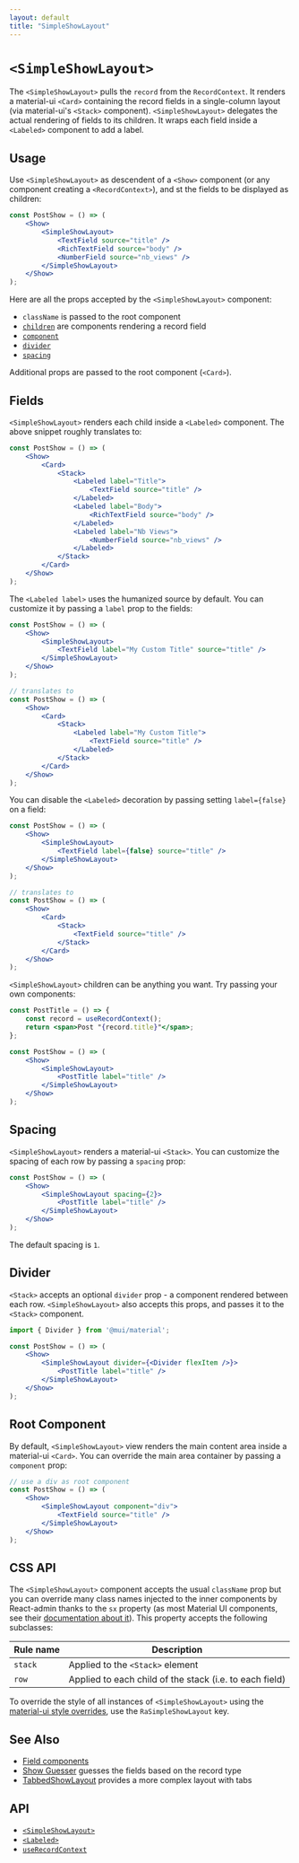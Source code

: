 ```yaml
---
layout: default
title: "SimpleShowLayout"
---
```


# `<SimpleShowLayout>`

The `<SimpleShowLayout>` pulls the `record` from the `RecordContext`. It renders a material-ui `<Card>` containing the record fields in a single-column layout (via material-ui's `<Stack>` component). `<SimpleShowLayout>` delegates the actual rendering of fields to its children. It wraps each field inside a `<Labeled>` component to add a label.

## Usage

Use `<SimpleShowLayout>` as descendent of a `<Show>` component (or any component creating a `<RecordContext>`), and st the fields to be displayed as children:

```jsx
const PostShow = () => (
    <Show>
        <SimpleShowLayout>
            <TextField source="title" />
            <RichTextField source="body" />
            <NumberField source="nb_views" />
        </SimpleShowLayout>
    </Show>
);
```

Here are all the props accepted by the `<SimpleShowLayout>` component:

* `className` is passed to the root component
* [`children`](#fields) are components rendering a record field
* [`component`](#root-component)
* [`divider`](#divider)
* [`spacing`](#spacing)

Additional props are passed to the root component (`<Card>`).

## Fields

`<SimpleShowLayout>` renders each child inside a `<Labeled>` component. The above snippet roughly translates to:

```jsx
const PostShow = () => (
    <Show>
        <Card>
            <Stack>
                <Labeled label="Title">
                    <TextField source="title" />
                </Labeled>
                <Labeled label="Body">
                    <RichTextField source="body" />
                </Labeled>
                <Labeled label="Nb Views">
                    <NumberField source="nb_views" />
                </Labeled>
            </Stack>
        </Card>
    </Show>
);
```

The `<Labeled label>` uses the humanized source by default. You can customize it by passing a `label` prop to the fields:

```jsx
const PostShow = () => (
    <Show>
        <SimpleShowLayout>
            <TextField label="My Custom Title" source="title" />
        </SimpleShowLayout>
    </Show>
);

// translates to
const PostShow = () => (
    <Show>
        <Card>
            <Stack>
                <Labeled label="My Custom Title">
                    <TextField source="title" />
                </Labeled>
            </Stack>
        </Card>
    </Show>
);
```

You can disable the `<Labeled>` decoration by passing setting `label={false}` on a field:

```jsx
const PostShow = () => (
    <Show>
        <SimpleShowLayout>
            <TextField label={false} source="title" />
        </SimpleShowLayout>
    </Show>
);

// translates to
const PostShow = () => (
    <Show>
        <Card>
            <Stack>
                <TextField source="title" />
            </Stack>
        </Card>
    </Show>
);
```

`<SimpleShowLayout>` children can be anything you want. Try passing your own components:

```jsx
const PostTitle = () => {
    const record = useRecordContext();
    return <span>Post "{record.title}"</span>;
};

const PostShow = () => (
    <Show>
        <SimpleShowLayout>
            <PostTitle label="title" />
        </SimpleShowLayout>
    </Show>
);
```

## Spacing

`<SimpleShowLayout>` renders a material-ui `<Stack>`. You can customize the spacing of each row by passing a `spacing` prop:

```jsx
const PostShow = () => (
    <Show>
        <SimpleShowLayout spacing={2}>
            <PostTitle label="title" />
        </SimpleShowLayout>
    </Show>
);
```

The default spacing is `1`.

## Divider

`<Stack>` accepts an optional `divider` prop - a component rendered between each row. `<SimpleShowLayout>` also accepts this props, and passes it to the `<Stack>` component.

```jsx
import { Divider } from '@mui/material';

const PostShow = () => (
    <Show>
        <SimpleShowLayout divider={<Divider flexItem />}>
            <PostTitle label="title" />
        </SimpleShowLayout>
    </Show>
);
```

## Root Component

By default, `<SimpleShowLayout>` view renders the main content area inside a material-ui `<Card>`. You can override the main area container by passing a `component` prop:

```jsx
// use a div as root component
const PostShow = () => (
    <Show>
        <SimpleShowLayout component="div">
            <TextField source="title" />
        </SimpleShowLayout>
    </Show>
);
```

## CSS API

The `<SimpleShowLayout>` component accepts the usual `className` prop but you can override many class names injected to the inner components by React-admin thanks to the `sx` property (as most Material UI components, see their [documentation about it](https://mui.com/customization/how-to-customize/#overriding-nested-component-styles)). This property accepts the following subclasses:

| Rule name   | Description                                              |
| ----------- | ---------------------------------------------------------|
| `stack`     | Applied to the `<Stack>` element                         |
| `row`       | Applied to each child of the stack (i.e. to each field)  |

To override the style of all instances of `<SimpleShowLayout>` using the [material-ui style overrides](https://mui.com/customization/theme-components/), use the `RaSimpleShowLayout` key.

## See Also

* [Field components](./Fields.md)
* [Show Guesser](./ShowGuesser.md) guesses the fields based on the record type
* [TabbedShowLayout](./TabbedShowLayout.md) provides a more complex layout with tabs

## API

* [`<SimpleShowLayout>`]
* [`<Labeled>`]
* [`useRecordContext`]

[`<SimpleShowLayout>`]: https://github.com/marmelab/react-admin/blob/master/packages/ra-ui-materialui/src/detail/SimpleShowLayout.tsx
[`<Labeled>`]: https://github.com/marmelab/react-admin/blob/master/packages/ra-ui-materialui/src/input/Labeled.tsx
[`useRecordContext`]: https://github.com/marmelab/react-admin/blob/master/packages/ra-core/src/controller/useRecordContext.ts
